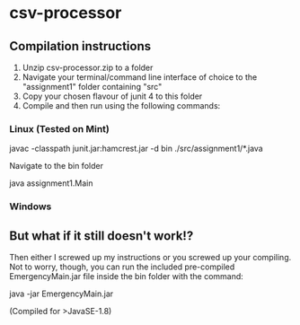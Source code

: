 # csv-processor
## Compilation instructions
1. Unzip csv-processor.zip to a folder
2. Navigate your terminal/command line interface of choice to the "assignment1" folder containing "src"
3. Copy your chosen flavour of junit 4 to this folder
4. Compile and then run using the following commands: 

### Linux (Tested on Mint)
javac -classpath junit.jar:hamcrest.jar -d bin ./src/assignment1/*.java

Navigate to the bin folder

java assignment1.Main

### Windows

## But what if it still doesn't work!?
Then either I screwed up my instructions or you screwed up your compiling. Not to worry, though, you can run the included pre-compiled EmergencyMain.jar file inside the bin folder with the command:

java -jar EmergencyMain.jar

(Compiled for >JavaSE-1.8)